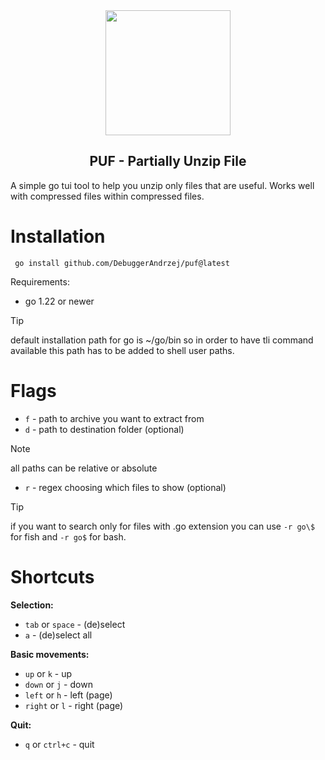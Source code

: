 <div align="center" width="100%">
    <img src="https://github.com/DebuggerAndrzej/puf/assets/118397780/2f492e05-2613-48ed-a5d4-551c60dd93f8" width="200">
</div>
<h2 align="center">PUF - Partially Unzip File</h2>
A simple go tui tool to help you unzip only files that are useful. Works well with compressed files within compressed files.

# Installation
```
 go install github.com/DebuggerAndrzej/puf@latest
```
Requirements:
- go 1.22 or newer

> [!TIP]
> default installation path for go is ~/go/bin so in order to have tli command available this path has to be added to shell user paths.

# Flags

- `f` - path to archive you want to extract from
- `d` - path to destination folder (optional)
> [!NOTE]
> all paths can be relative or absolute
- `r` - regex choosing which files to show (optional)
> [!TIP]
> if you want to search only for files with .go extension you can use `-r go\$` for fish and `-r go$` for bash.

# Shortcuts

**Selection:**
- `tab` or `space` - (de)select
- `a` - (de)select all

**Basic movements:**
- `up` or `k` -  up
- `down` or `j` -  down
- `left` or `h` - left (page)
- `right` or `l` - right (page)

**Quit:**
- `q` or `ctrl+c` - quit

